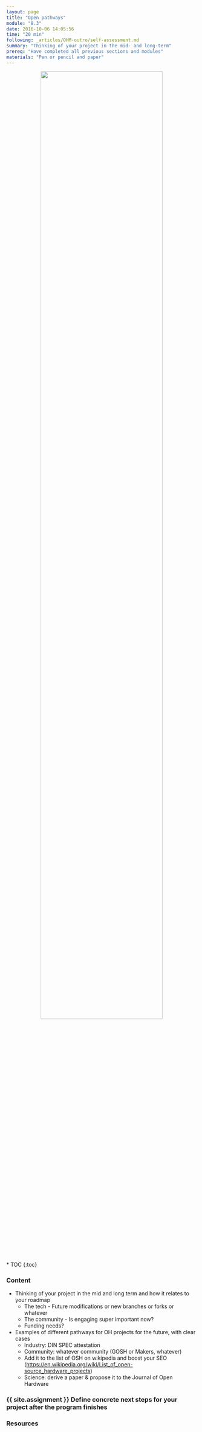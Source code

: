 ```yaml
---
layout: page
title: "Open pathways"
module: "8.3"
date: 2016-10-06 14:05:56
time: "20 min"
following: _articles/OHM-outro/self-assessment.md
summary: "Thinking of your project in the mid- and long-term"
prereq: "Have completed all previous sections and modules"
materials: "Pen or pencil and paper"
---
```

<p align="center">
<img src="https://raw.githubusercontent.com/ohwmakers/OHM-curriculum/gh-pages/img/work_in_progress_banner.svg" width="80%"/>
</p>
* TOC
{:toc}

### Content
- Thinking of your project in the mid and long term and how it relates to your roadmap
  - The tech - Future modifications or new branches or forks or whatever
  - The community - Is engaging super important now?
  - Funding needs?
- Examples of different pathways for OH projects for the future, with clear cases
  - Industry: DIN SPEC attestation
  - Community: whatever community (GOSH or Makers, whatever)
  - Add it to the list of OSH on wikipedia and boost your SEO (https://en.wikipedia.org/wiki/List_of_open-source_hardware_projects)
  - Science: derive a paper & propose it to the Journal of Open Hardware

### {{ site.assignment }} Define concrete next steps for your project after the program finishes

### Resources
